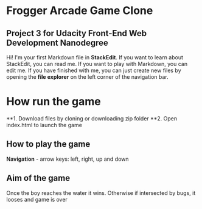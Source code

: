 # Frogger Arcade Game Clone
## Project 3 for Udacity Front-End Web Development Nanodegree
Hi! I'm your first Markdown file in **StackEdit**. If you want to learn about StackEdit, you can read me. If you want to play with Markdown, you can edit me. If you have finished with me, you can just create new files by opening the **file explorer** on the left corner of the navigation bar.


#  How run the game

**1. Download files by cloning or downloading zip folder
**2. Open index.html to launch the game

## How to play the game

**Navigation** - arrow keys: left, right, up and down 

## Aim of the game

Once the boy reaches the water it wins. Otherwise if intersected by bugs, it looses and game is over